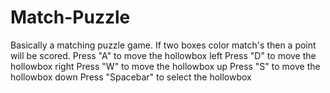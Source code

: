 # Match-Puzzle
Basically a matching puzzle game. If two boxes color match's then a point will be scored.
Press "A" to move the hollowbox left
Press "D" to move the hollowbox right
Press "W" to move the hollowbox up
Press "S" to move the hollowbox down
Press "Spacebar" to select the hollowbox
